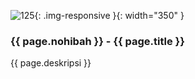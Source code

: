 ---
---

![125](/static/img/hibahcms/125.png){: .img-responsive }{: width="350" }

### {{ page.nohibah }} - {{ page.title }}

{{ page.deskripsi }}
